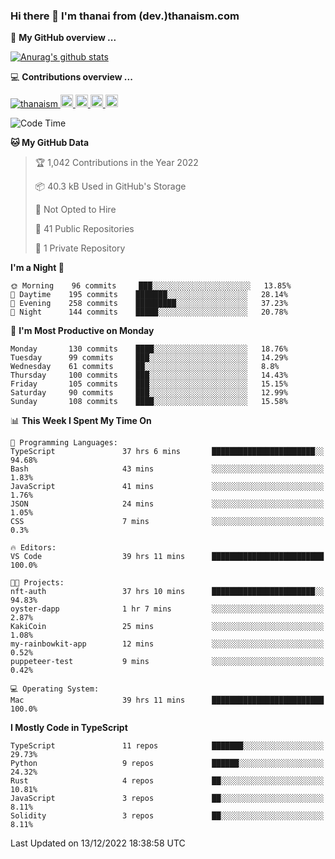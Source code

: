 ### Hi there 👋 I'm thanai from (dev.)thanaism.com

<!-- バッジ関連 -->
<!--
メイン：https://shields.io/category/social
GitHub view：https://github.com/antonkomarev/github-profile-views-counter
Qiita contributions：https://qiita.com/mikkame/items/f2c60d9caf8a8e38ec50
 -->

🍎 **My GitHub overview ...**

<!-- GitHubトロフィー -->
<!--
https://github.com/ryo-ma/github-profile-trophy
 -->

<!-- [![trophy](https://github-profile-trophy.vercel.app/?username=thanaism)](https://github.com/thanaism/thanaism) -->

<!-- GitHubステータス -->
<!--
https://github.com/anuraghazra/github-readme-stats
 -->

[![Anurag's github stats](https://github-readme-stats.vercel.app/api?username=thanaism&count_private=true&show_icons=true)](https://github.com/thanaism/thanaism)

<!-- [![ReadMe Card](https://github-readme-stats.vercel.app/api/pin/?username=thanaism&repo=thanaism)](https://github.com/thanaism/thanaism) -->

<!-- Skill icons -->
<!--
https://rahuldkjain.github.io/gh-profile-readme-generator/
 -->

💻 **Contributions overview ...**

<p align="left">

  <a href="https://github.com/thanaism/thanaism/">
    <img src="https://komarev.com/ghpvc/?username=thanaism" alt="thanaism" />
  </a>
  <a href="http://twitter.com/okinawa__noodle">
    <img height="20" src="https://img.shields.io/twitter/follow/okinawa__noodle?label=Twitter&logo=twitter&style=flat" />
  </a>
  <a href="https://github.com/thanaism">
    <img height="20" src="https://img.shields.io/github/followers/thanaism?label=follow&logo=github&style=flat" />
  </a>
  <!-- <a href="https://www.reddit.com/user/thanaism">
    <img height="20" src="https://img.shields.io/reddit/user-karma/combined/thanaism?label=Reddit&logo=reddit&style=flat" />
  </a>
  <a href="https://stackoverflow.com/users/5720201/thanaism">
    <img height="20" src="https://img.shields.io/stackexchange/stackoverflow/r/5720201?label=StackOverflow&logo=stack-overflow&style=flat" /> -->
  </a>
  <a href="http://qiita.com/thanai">
    <img height="20" src="https://qiita-badge.apiapi.app/s/thanai/posts.svg" />
  </a>
  <//qiita.com/thanai">
    <img height="20" src="https://qiita-badge.apiapi.app/s/thanai/contributions.svg" />
  </a>
</p>

<!--START_SECTION:waka-->
![Code Time](http://img.shields.io/badge/Code%20Time-1%2C138%20hrs%2035%20mins-blue)

**🐱 My GitHub Data** 

> 🏆 1,042 Contributions in the Year 2022
 > 
> 📦 40.3 kB Used in GitHub's Storage 
 > 
> 🚫 Not Opted to Hire
 > 
> 📜 41 Public Repositories 
 > 
> 🔑 1 Private Repository 
 > 
**I'm a Night 🦉** 

```text
🌞 Morning    96 commits     ███░░░░░░░░░░░░░░░░░░░░░░   13.85% 
🌆 Daytime    195 commits    ███████░░░░░░░░░░░░░░░░░░   28.14% 
🌃 Evening    258 commits    █████████░░░░░░░░░░░░░░░░   37.23% 
🌙 Night      144 commits    █████░░░░░░░░░░░░░░░░░░░░   20.78%

```
📅 **I'm Most Productive on Monday** 

```text
Monday       130 commits    ████░░░░░░░░░░░░░░░░░░░░░   18.76% 
Tuesday      99 commits     ███░░░░░░░░░░░░░░░░░░░░░░   14.29% 
Wednesday    61 commits     ██░░░░░░░░░░░░░░░░░░░░░░░   8.8% 
Thursday     100 commits    ███░░░░░░░░░░░░░░░░░░░░░░   14.43% 
Friday       105 commits    ███░░░░░░░░░░░░░░░░░░░░░░   15.15% 
Saturday     90 commits     ███░░░░░░░░░░░░░░░░░░░░░░   12.99% 
Sunday       108 commits    ████░░░░░░░░░░░░░░░░░░░░░   15.58%

```


📊 **This Week I Spent My Time On** 

```text
💬 Programming Languages: 
TypeScript               37 hrs 6 mins       ███████████████████████░░   94.68% 
Bash                     43 mins             ░░░░░░░░░░░░░░░░░░░░░░░░░   1.83% 
JavaScript               41 mins             ░░░░░░░░░░░░░░░░░░░░░░░░░   1.76% 
JSON                     24 mins             ░░░░░░░░░░░░░░░░░░░░░░░░░   1.05% 
CSS                      7 mins              ░░░░░░░░░░░░░░░░░░░░░░░░░   0.3%

🔥 Editors: 
VS Code                  39 hrs 11 mins      █████████████████████████   100.0%

🐱‍💻 Projects: 
nft-auth                 37 hrs 10 mins      ███████████████████████░░   94.83% 
oyster-dapp              1 hr 7 mins         ░░░░░░░░░░░░░░░░░░░░░░░░░   2.87% 
KakiCoin                 25 mins             ░░░░░░░░░░░░░░░░░░░░░░░░░   1.08% 
my-rainbowkit-app        12 mins             ░░░░░░░░░░░░░░░░░░░░░░░░░   0.52% 
puppeteer-test           9 mins              ░░░░░░░░░░░░░░░░░░░░░░░░░   0.42%

💻 Operating System: 
Mac                      39 hrs 11 mins      █████████████████████████   100.0%

```

**I Mostly Code in TypeScript** 

```text
TypeScript               11 repos            ███████░░░░░░░░░░░░░░░░░░   29.73% 
Python                   9 repos             ██████░░░░░░░░░░░░░░░░░░░   24.32% 
Rust                     4 repos             ██░░░░░░░░░░░░░░░░░░░░░░░   10.81% 
JavaScript               3 repos             ██░░░░░░░░░░░░░░░░░░░░░░░   8.11% 
Solidity                 3 repos             ██░░░░░░░░░░░░░░░░░░░░░░░   8.11%

```



 Last Updated on 13/12/2022 18:38:58 UTC
<!--END_SECTION:waka-->
